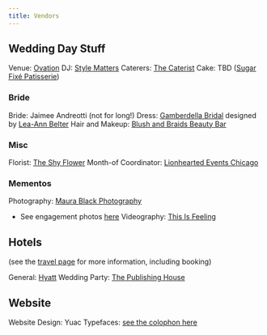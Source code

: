 ```yaml
---
title: Vendors
---
```


## Wedding Day Stuff

Venue: [Ovation](https://www.ovationchicago.com/)
DJ: [Style Matters](https://www.stylemattersdjs.com/)
Caterers: [The Caterist](https://thecaterist.com/)
Cake: TBD ([Sugar Fixé Patisserie](https://www.sugarfixe.com/))

### Bride

Bride: Jaimee Andreotti (not for long!)
Dress: [Gamberdella Bridal](https://www.gamberdella.com/) designed by [Lea-Ann Belter](https://lea-annbelter.com/)
Hair and Makeup: [Blush and Braids Beauty Bar](https://www.blushandbraidsbeautybar.com/)

### Misc

Florist: [The Shy Flower](https://theshyflower.com/)
Month-of Coordinator: [Lionhearted Events Chicago](https://www.lionheartedevents.com/chicago)

### Mementos

Photography: [Maura Black Photography](https://maurablackphotography.squarespace.com/)
- See engagement photos [here](/vendors/engagement-photos.html)
Videography: [This Is Feeling](https://thisisfeeling.com/video/)

## Hotels
(see the [travel page](/travel#getting-rest) for more information, including booking)

General: [Hyatt](https://www.hyatt.com/en-US/hotel/illinois/hyatt-house-chicago-west-loop-fulton-market/chixl)
Wedding Party: [The Publishing House](https://www.publishinghousebnb.com/)

## Website

Website Design: Yuac
Typefaces: [see the colophon here](/vendors/colophon.html)

